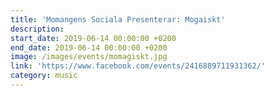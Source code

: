 ```yaml
---
title: 'Momangens Sociala Presenterar: Mogaiskt'
description:
start_date: 2019-06-14 00:00:00 +0200
end_date: 2019-06-14 00:00:00 +0200
image: /images/events/momagiskt.jpg
link: 'https://www.facebook.com/events/2416889711931362/'
category: music
---
```


